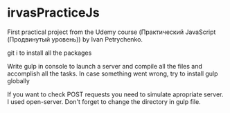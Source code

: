 # irvasPracticeJs

First practical project from the Udemy course (Практический JavaScript (Продвинутый уровень)) by Ivan Petrychenko.

git i to install all the packages

Write gulp in console to launch a server and compile all the files and accomplish all the tasks. In case something went wrong, try to install gulp globally 

If you want to check POST requests you need to simulate apropriate server. I used open-server. Don't forget to change the directory in gulp file.
